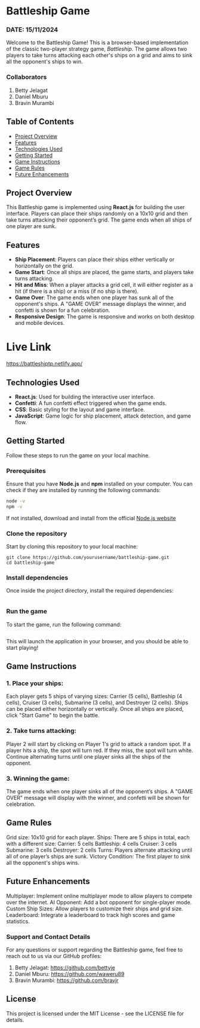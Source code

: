 # Battleship Game

### DATE: 15/11/2024

Welcome to the Battleship Game! This is a browser-based implementation of the classic two-player strategy game, *Battleship*. The game allows two players to take turns attacking each other's ships on a grid and aims to sink all the opponent's ships to win.


### Collaborators
1. Betty Jelagat
2. Daniel Mburu
3. Bravin Murambi


## Table of Contents

- [Project Overview](#project-overview)
- [Features](#features)
- [Technologies Used](#technologies-used)
- [Getting Started](#getting-started)
- [Game Instructions](#game-instructions)
- [Game Rules](#game-rules)
- [Future Enhancements](#future-enhancements)

## Project Overview

This Battleship game is implemented using **React.js** for building the user interface. Players can place their ships randomly on a 10x10 grid and then take turns attacking their opponent’s grid. The game ends when all ships of one player are sunk.

## Features

- **Ship Placement**: Players can place their ships either vertically or horizontally on the grid.
- **Game Start**: Once all ships are placed, the game starts, and players take turns attacking.
- **Hit and Miss**: When a player attacks a grid cell, it will either register as a hit (if there is a ship) or a miss (if no ship is there).
- **Game Over**: The game ends when one player has sunk all of the opponent's ships. A "GAME OVER" message displays the winner, and confetti is shown for a fun celebration.
- **Responsive Design**: The game is responsive and works on both desktop and mobile devices.

# Live Link
https://battleshiptp.netlify.app/

## Technologies Used

- **React.js**: Used for building the interactive user interface.
- **Confetti**: A fun confetti effect triggered when the game ends.
- **CSS**: Basic styling for the layout and game interface.
- **JavaScript**: Game logic for ship placement, attack detection, and game flow.

## Getting Started

Follow these steps to run the game on your local machine.

### Prerequisites

Ensure that you have **Node.js** and **npm** installed on your computer. You can check if they are installed by running the following commands:

```bash
node -v
npm -v
```

If not installed, download and install from the official [Node.js website](https://nodejs.org/en)

### Clone the repository

Start by cloning this repository to your local machine:
```
git clone https://github.com/yourusername/battleship-game.git
cd battleship-game
```

### Install dependencies

Once inside the project directory, install the required dependencies:

```npm install
```

### Run the game
To start the game, run the following command:

```npm start
```

This will launch the application in your browser, and you should be able to start playing!

## Game Instructions

### 1. Place your ships:

Each player gets 5 ships of varying sizes: Carrier (5 cells), Battleship (4 cells), Cruiser (3 cells), Submarine (3 cells), and Destroyer (2 cells).
Ships can be placed either horizontally or vertically.
Once all ships are placed, click "Start Game" to begin the battle.
### 2. Take turns attacking:

Player 2 will start by clicking on Player 1's grid to attack a random spot.
If a player hits a ship, the spot will turn red. If they miss, the spot will turn white.
Continue alternating turns until one player sinks all the ships of the opponent.
### 3. Winning the game:

The game ends when one player sinks all of the opponent’s ships. A "GAME OVER" message will display with the winner, and confetti will be shown for celebration.
## Game Rules
Grid size: 10x10 grid for each player.
Ships: There are 5 ships in total, each with a different size:
Carrier: 5 cells
Battleship: 4 cells
Cruiser: 3 cells
Submarine: 3 cells
Destroyer: 2 cells
Turns: Players alternate attacking until all of one player’s ships are sunk.
Victory Condition: The first player to sink all the opponent's ships wins.

## Future Enhancements

Multiplayer: Implement online multiplayer mode to allow players to compete over the internet.
AI Opponent: Add a bot opponent for single-player mode.
Custom Ship Sizes: Allow players to customize their ships and grid size.
Leaderboard: Integrate a leaderboard to track high scores and game statistics.

### Support and Contact Details

For any questions or support regarding the Battleship game, feel free to reach out to us via our GitHub profiles:

1. Betty Jelagat:  https://github.com/bettyje
2. Daniel Mburu:  https://github.com/waweru89
3. Bravin Murambi: https://github.com/bravjr


## License

This project is licensed under the MIT License - see the LICENSE file for details.